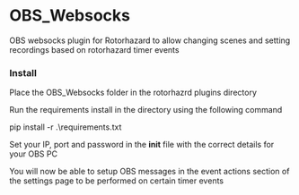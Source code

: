 # OBS_Websocks
 OBS websocks plugin for Rotorhazard to allow changing scenes and setting recordings based on rotorhazard timer events
 
 ### Install
 
Place the OBS_Websocks folder in the rotorhazrd plugins directory
 
Run the requirements install in the directory using the following command
 
pip install -r .\requirements.txt
 
Set your IP, port and password in the __init__ file with the correct details for your OBS PC

You will now be able to setup OBS messages in the event actions section of the settings page to be performed on certain timer events 
